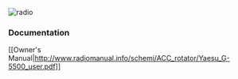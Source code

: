 ![radio](https://i.imgur.com/wZY7cJ9.png)

### Documentation

[[Owner's Manual|http://www.radiomanual.info/schemi/ACC_rotator/Yaesu_G-5500_user.pdf]]